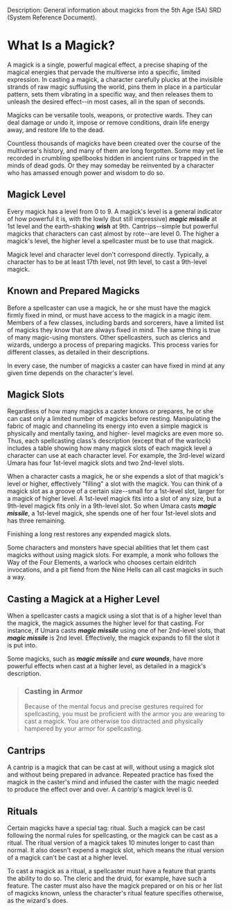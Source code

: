 Description: General information about magicks from the 5th Age (5A) SRD (System Reference Document).

# What Is a Magick? 
A magick is a single, powerful magical effect, a precise shaping of the magical energies that pervade the multiverse into a specific, limited expression. In casting a magick, a character carefully plucks at the invisible strands of raw magic suffusing the world, pins them in place in a particular pattern, sets them vibrating in a specific way, and then releases them to unleash the desired effect--in most cases, all in the span of seconds.

Magicks can be versatile tools, weapons, or protective wards. They can deal damage or undo it, impose or remove conditions, drain life energy away, and restore life to the dead.

Countless thousands of magicks have been created over the course of the multiverse's history, and many of them are long forgotten. Some may yet lie recorded in crumbling spellbooks hidden in ancient ruins or trapped in the minds of dead gods. Or they may someday be reinvented by a character who has amassed enough power and wisdom to do so. 

## Magick Level 
Every magick has a level from 0 to 9. A magick's level is a general indicator of how powerful it is, with the lowly (but still impressive) **_magic missile_** at 1st level and the earth-shaking **_wish_** at 9th. Cantrips--simple but powerful magicks that characters can cast almost by rote--are level 0. The higher a magick's level, the higher level a spellcaster must be to use that magick.

Magick level and character level don't correspond directly. Typically, a character has to be at least 17th level, not 9th level, to cast a 9th-level magick. 

## Known and Prepared Magicks 
Before a spellcaster can use a magick, he or she must have the magick firmly fixed in mind, or must have access to the magick in a magic item. Members of a few classes, including bards and sorcerers, have a limited list of magicks they know that are always fixed in mind. The same thing is true of many magic-using monsters. Other spellcasters, such as clerics and wizards, undergo a process of preparing magicks. This process varies for different classes, as detailed in their descriptions.

In every case, the number of magicks a caster can have fixed in mind at any given time depends on the character's level. 

## Magick Slots 
Regardless of how many magicks a caster knows or prepares, he or she can cast only a limited number of magicks before resting. Manipulating the fabric of magic and channeling its energy into even a simple magick is physically and mentally taxing, and higher- level magicks are even more so. Thus, each spellcasting class's description (except that of the warlock) includes a table showing how many magick slots of each magick level a character can use at each character level. For example, the 3rd-level wizard Umara has four 1st-level magick slots and two 2nd-level slots.

When a character casts a magick, he or she expends a slot of that magick's level or higher, effectively "filling" a slot with the magick. You can think of a magick slot as a groove of a certain size--small for a 1st-level slot, larger for a magick of higher level. A 1st-level magick fits into a slot of any size, but a 9th-level magick fits only in a 9th-level slot. So when Umara casts **_magic missile_**, a 1st-level magick, she spends one of her four 1st-level slots and has three remaining.

Finishing a long rest restores any expended magick slots.

Some characters and monsters have special abilities that let them cast magicks without using magick slots. For example, a monk who follows the Way of the Four Elements, a warlock who chooses certain eldritch invocations, and a pit fiend from the Nine Hells can all cast magicks in such a way. 

## Casting a Magick at a Higher Level 
When a spellcaster casts a magick using a slot that is of a higher level than the magick, the magick assumes the higher level for that casting. For instance, if Umara casts **_magic missile_** using one of her 2nd-level slots, that **_magic missile_** is 2nd level. Effectively, the magick expands to fill the slot it is put into.

Some magicks, such as **_magic missile_** and **_cure wounds_**, have more powerful effects when cast at a higher level, as detailed in a magick's description. 

> ### Casting in Armor 
> Because of the mental focus and precise gestures required for spellcasting, you must be proficient with the armor you are wearing to cast a magick. You are otherwise too distracted and physically hampered by your armor for spellcasting.

## Cantrips 
A cantrip is a magick that can be cast at will, without using a magick slot and without being prepared in advance. Repeated practice has fixed the magick in the caster's mind and infused the caster with the magic needed to produce the effect over and over. A cantrip's magick level is 0. 

## Rituals 
Certain magicks have a special tag: ritual. Such a magick can be cast following the normal rules for spellcasting, or the magick can be cast as a ritual. The ritual version of a magick takes 10 minutes longer to cast than normal. It also doesn't expend a magick slot, which means the ritual version of a magick can't be cast at a higher level.

To cast a magick as a ritual, a spellcaster must have a feature that grants the ability to do so. The cleric and the druid, for example, have such a feature. The caster must also have the magick prepared or on his or her list of magicks known, unless the character's ritual feature specifies otherwise, as the wizard's does.